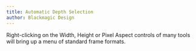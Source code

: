 ```yaml
---
title: Automatic Depth Selection
author: Blackmagic Design
---
```


Right-clicking on the Width, Height or Pixel Aspect controls of many tools will bring up a menu of standard frame formats.
